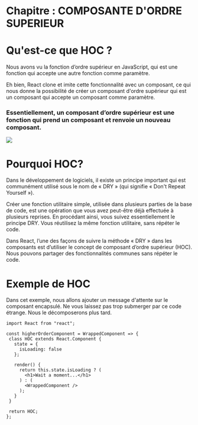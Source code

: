# Chapitre : COMPOSANTE D'ORDRE SUPERIEUR


# Qu'est-ce que HOC ?

Nous avons vu la fonction d’ordre supérieur en JavaScript, qui est une fonction qui accepte une autre fonction comme paramètre.

Eh bien, React clone et imite cette fonctionnalité avec un composant, ce qui nous donne la possibilité de créer un composant d'ordre supérieur qui est un composant qui accepte un composant comme paramètre.

### Essentiellement, un composant d’ordre supérieur est une fonction qui prend un composant et renvoie un nouveau composant.

![](https://i.imgur.com/welsxVw.png)

# Pourquoi HOC?

Dans le développement de logiciels, il existe un principe important qui est communément utilisé sous le nom de « DRY » (qui signifie « Don't Repeat Yourself »).

Créer une fonction utilitaire simple, utilisée dans plusieurs parties de la base de code, est une opération que vous avez peut-être déjà effectuée à plusieurs reprises. En procédant ainsi, vous suivez essentiellement le principe DRY. Vous réutilisez la même fonction utilitaire, sans répéter le code.

Dans React, l’une des façons de suivre la méthode « DRY » dans les composants est d’utiliser le concept de composant d’ordre supérieur (HOC). Nous pouvons partager des fonctionnalités communes sans répéter le code.

# Exemple de HOC

Dans cet exemple, nous allons ajouter un message d'attente sur le composant encapsulé. Ne vous laissez pas trop submerger par ce code étrange. Nous le décomposerons plus tard.

```
import React from "react";

const higherOrderComponent = WrappedComponent => {
 class HOC extends React.Component {
   state = {
     isLoading: false
   };

   render() {
     return this.state.isLoading ? (
       <h1>Wait a moment...</h1>
     ) : (
       <WrappedComponent />
     );
   }
 }

 return HOC;
};
```
